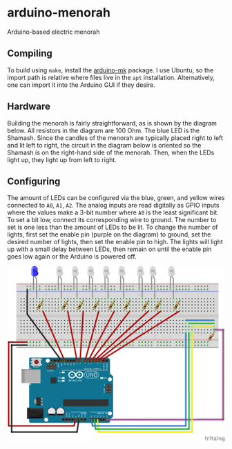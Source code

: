 # arduino-menorah
Arduino-based electric menorah

## Compiling

To build using `make`, install the
[arduino-mk](https://github.com/sudar/Arduino-Makefile) package. I use Ubuntu,
so the import path is relative where files live in the `apt` installation.
Alternatively, one can import it into the Arduino GUI if they desire.

## Hardware

Building the menorah is fairly straightforward, as is shown by the diagram
below. All resistors in the diagram are 100 Ohm. The blue LED is the Shamash.
Since the candles of the menorah are typically placed right to left and lit
left to right, the circuit in the diagram below is oriented so the Shamash is
on the right-hand side of the menorah. Then, when the LEDs light up, they light
up from left to right.

## Configuring

The amount of LEDs can be configured via the blue, green, and yellow wires
connected to `A0`, `A1`, `A2`. The analog inputs are read digitally as GPIO
inputs where the values make a 3-bit number where `A0` is the least significant
bit. To set a bit low, connect its corresponding wire to ground. The number to
set is one less than the amount of LEDs to be lit. To change the number of
lights, first set the enable pin (purple on the diagram) to ground, set the
desired number of lights, then set the enable pin to high. The lights will
light up with a small delay between LEDs, then remain on until the enable pin
goes low again or the Arduino is powered off.

![Arduino menorah circuit setup](https://github.com/domagalski/arduino-menorah/blob/main/menorah.png)
